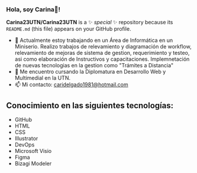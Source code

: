 ### Hola, soy Carina👋!

**Carina23UTN/Carina23UTN** is a ✨ _special_ ✨ repository because its `README.md` (this file) appears on your GitHub profile.


- 🔭 Actualmente estoy trabajando en un Área de Informática en un Miniserio. Realizo trabajos de relevamiento y diagramación de workflow, relevamiento de mejoras de sistema de gestion, requerimiento y testeo, asi como elaboración de Instructivos y capacitaciones. Implemnetación de nuevas tecnologias en la gestion como "Trámites a Distancia"
- 🌱 Me encuentro cursando la Diplomatura en Desarrollo Web y Multimedial en la UTN.
- 📫 Mi contacto: caridelgado1981@hotmail.com

## Conocimiento en las siguientes tecnologías:
- GitHub
- HTML
- CSS
- Illustrator
- DevOps
- Microsoft Visio
- Figma
- Bizagi Modeler
